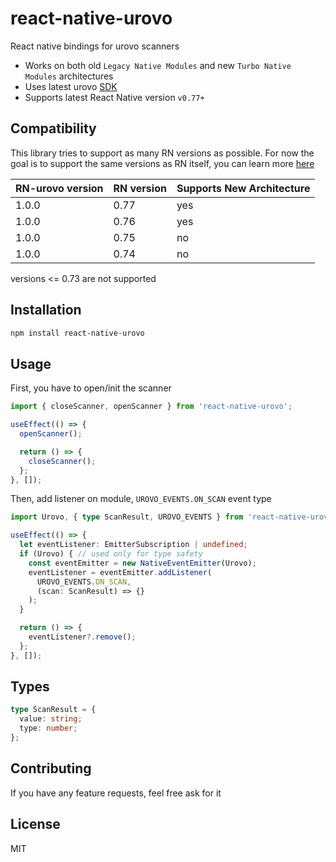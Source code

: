 # react-native-urovo

React native bindings for urovo scanners

- Works on both old `Legacy Native Modules` and new `Turbo Native Modules` architectures
- Uses latest urovo [SDK](https://github.com/urovosamples/SDK_ReleaseforAndroid)
- Supports latest React Native version `v0.77+`

## Compatibility

This library tries to support as many RN versions as possible. For now the goal is to support the same versions as RN itself, you can learn more [here](https://github.com/reactwg/react-native-releases/blob/main/docs/support.md)


| RN-urovo version | RN version | Supports New Architecture |
|------------|------------------|---------------------------|
| 1.0.0  | 0.77 | yes |
| 1.0.0  | 0.76 | yes |
| 1.0.0  | 0.75 | no  |
| 1.0.0  | 0.74 | no  |

versions <= 0.73 are not supported

## Installation

```sh
npm install react-native-urovo
```

## Usage

First, you have to open/init the scanner

```ts
import { closeScanner, openScanner } from 'react-native-urovo';

useEffect(() => {
  openScanner();

  return () => {
    closeScanner();
  };
}, []);
```

Then, add listener on module, `UROVO_EVENTS.ON_SCAN` event type

```ts
import Urovo, { type ScanResult, UROVO_EVENTS } from 'react-native-urovo';

useEffect(() => {
  let eventListener: EmitterSubscription | undefined;
  if (Urovo) { // used only for type safety
    const eventEmitter = new NativeEventEmitter(Urovo);
    eventListener = eventEmitter.addListener(
      UROVO_EVENTS.ON_SCAN,
      (scan: ScanResult) => {}
    );
  }

  return () => {
    eventListener?.remove();
  };
}, []);
```

## Types

```ts
type ScanResult = {
  value: string;
  type: number;
};
```

## Contributing

If you have any feature requests, feel free ask for it

## License

MIT
